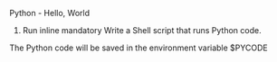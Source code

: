 Python - Hello, World
1. Run inline
mandatory
Write a Shell script that runs Python code.

The Python code will be saved in the environment variable $PYCODE
